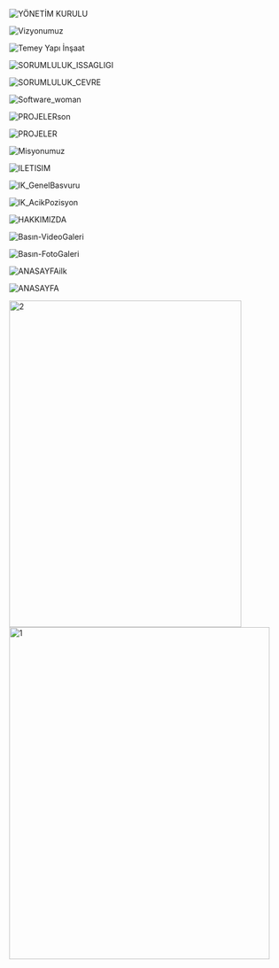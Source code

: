 ![YÖNETİM KURULU](https://github.com/user-attachments/assets/d0fcb0c1-ca6a-48d5-94c8-eee5d231b053)

![Vizyonumuz](https://github.com/user-attachments/assets/304f2632-a472-4982-b319-807c528e073a)

![Temey Yapı İnşaat](https://github.com/user-attachments/assets/68d3ae7b-a45e-40a5-844e-3cb38196e0a6)

![SORUMLULUK_ISSAGLIGI](https://github.com/user-attachments/assets/ebc14dc9-b270-4d9a-b53f-5a5458dd338c)

![SORUMLULUK_CEVRE](https://github.com/user-attachments/assets/c6ecc95a-c8f9-40ca-ad48-d1c6804cf0c8)

![Software_woman](https://github.com/user-attachments/assets/e3bdd0e4-732a-4dd0-838c-4b8f90e5048f)

![PROJELERson](https://github.com/user-attachments/assets/9a733cec-b470-415b-a81c-5f86c6605071)

![PROJELER](https://github.com/user-attachments/assets/b23c805f-edfa-4634-a192-02e18331e8e1)

![Misyonumuz](https://github.com/user-attachments/assets/1fe4cfeb-5520-489d-ac0e-d552a69444d9)

![ILETISIM](https://github.com/user-attachments/assets/7b1c3c9e-922f-451b-a61e-7201618a82fc)

![IK_GenelBasvuru](https://github.com/user-attachments/assets/12a16d7c-1be1-410c-b82f-a0c9a167f31c)

![IK_AcikPozisyon](https://github.com/user-attachments/assets/68fc02cc-b57a-442f-9d47-a21bca49d7bb)

![HAKKIMIZDA](https://github.com/user-attachments/assets/3eb02f06-8f35-4bcc-8c29-cf564e7743b6)

![Basın-VideoGaleri](https://github.com/user-attachments/assets/31cdc655-437a-4390-bdab-e39037194177)

![Basın-FotoGaleri](https://github.com/user-attachments/assets/cff354cf-5033-4fd4-b652-66f9df7b691c)

![ANASAYFAilk](https://github.com/user-attachments/assets/6c7d3ba8-af03-49fa-acbb-15e21d169f7d)

![ANASAYFA](https://github.com/user-attachments/assets/33855547-fd2b-4ec6-b2a4-d12c78839a5b)

<img width="419" height="590" alt="2" src="https://github.com/user-attachments/assets/bd27c4f0-1475-47b6-a8ab-bb6d69ab94fc" />

<img width="470" height="600" alt="1" src="https://github.com/user-attachments/assets/787547fa-f0b9-4756-a7ab-4a83330abb1b" />
